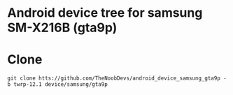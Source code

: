 # Android device tree for samsung SM-X216B (gta9p)

# Clone
    git clone htts://github.com/TheNoobDevs/android_device_samsung_gta9p -b twrp-12.1 device/samsung/gta9p
